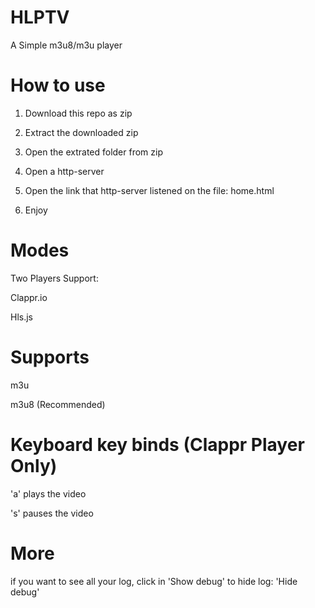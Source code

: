 # HLPTV
A Simple m3u8/m3u player

# How to use
1. Download this repo as zip


2. Extract the downloaded zip

  
3. Open the extrated folder from zip

 
4. Open a http-server

  
5. Open the link that http-server listened on the file: home.html


6. Enjoy

# Modes
Two Players Support:


Clappr.io


Hls.js

# Supports
m3u

m3u8 (Recommended)

# Keyboard key binds (Clappr Player Only)
'a' plays the video

's' pauses the video

# More
if you want to see all your log, click in 'Show debug' to hide log: 'Hide debug'

